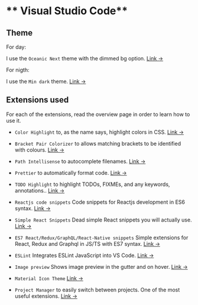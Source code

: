 # ** Visual Studio Code**

## Theme

For day:

I use the `Oceanic Next` theme with the dimmed bg option. [Link →](https://marketplace.visualstudio.com/items?itemName=naumovs.theme-oceanicnext)

For nigth:

I use the `Min dark` theme. [Link →](https://marketplace.visualstudio.com/items?itemName=miguelsolorio.min-theme)

## Extensions used

For each of the extensions, read the overview page in order to learn how to use it.

* `Color Highlight` to, as the name says, highlight colors in CSS. [Link →](https://marketplace.visualstudio.com/items?itemName=naumovs.color-highlight)

* `Bracket Pair Colorizer` to allows matching brackets to be identified with colours. [Link →](https://marketplace.visualstudio.com/items?itemName=CoenraadS.bracket-pair-colorizer)

* `Path Intellisense` to autocomplete filenames. [Link →](https://marketplace.visualstudio.com/items?itemName=christian-kohler.path-intellisense)

* `Prettier` to automatically format code. [Link →](https://marketplace.visualstudio.com/items?itemName=esbenp.prettier-vscode)

* `TODO Highlight` to highlight TODOs, FIXMEs, and any keywords, annotations.. [Link →](https://marketplace.visualstudio.com/items?itemName=wayou.vscode-todo-highlight)

* `Reactjs code snippets` Code snippets for Reactjs development in ES6 syntax. [Link →](https://marketplace.visualstudio.com/items?itemName=xabikos.ReactSnippets)

* `Simple React Snippets` Dead simple React snippets you will actually use. [Link →](https://marketplace.visualstudio.com/items?itemName=burkeholland.simple-react-snippets)

* `ES7 React/Redux/GraphQL/React-Native snippets` Simple extensions for React, Redux and Graphql in JS/TS with ES7 syntax. [Link →](https://marketplace.visualstudio.com/items?itemName=dsznajder.es7-react-js-snippets)

* `ESLint` Integrates ESLint JavaScript into VS Code. [Link →](https://marketplace.visualstudio.com/items?itemName=dbaeumer.vscode-eslint)

* `Image preview` Shows image preview in the gutter and on hover. [Link →](https://marketplace.visualstudio.com/items?itemName=kisstkondoros.vscode-gutter-preview)

* `Material Icon Theme` [Link →](https://marketplace.visualstudio.com/items?itemName=PKief.material-icon-theme)

* `Project Manager` to easily switch between projects. One of the most useful extensions. [Link →](https://marketplace.visualstudio.com/items?itemName=alefragnani.project-manager)
